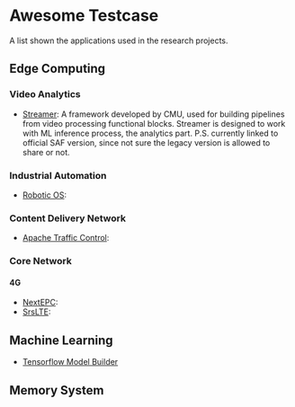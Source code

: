 # Awesome Testcase

A list shown the applications used in the research projects.

## Edge Computing

### Video Analytics

- [Streamer](https://github.com/viscloud/saf): A framework developed by CMU, used for building pipelines from video processing functional blocks. Streamer is designed to work with ML inference process, the analytics part.
P.S. currently linked to official SAF version, since not sure the legacy version is allowed to share or not.

### Industrial Automation

- [Robotic OS]():

### Content Delivery Network

- [Apache Traffic Control]():

### Core Network

#### 4G

- [NextEPC]():
- [SrsLTE]():

## Machine Learning

- [Tensorflow Model Builder](https://github.com/carol-hsu/tensorflow_model_builder)


## Memory System
